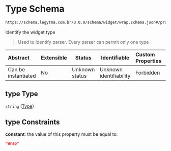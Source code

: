 # Type Schema

```txt
https://schema.legytma.com.br/3.0.0/schema/widget/wrap.schema.json#/properties/type
```

Identify the widget type


> Used to identify parser. Every parser can permit only one type
>

| Abstract            | Extensible | Status         | Identifiable            | Custom Properties | Additional Properties | Access Restrictions | Defined In                                                                     |
| :------------------ | ---------- | -------------- | ----------------------- | :---------------- | --------------------- | ------------------- | ------------------------------------------------------------------------------ |
| Can be instantiated | No         | Unknown status | Unknown identifiability | Forbidden         | Allowed               | none                | [wrap.schema.json\*](../schema/widget/wrap.schema.json) |

## type Type

`string` ([Type](widget-definitions-type.md))

## type Constraints

**constant**: the value of this property must be equal to:

```json
"Wrap"
```

